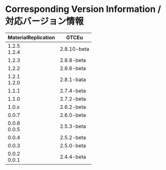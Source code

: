 # Corresponding Version Information / 対応バージョン情報
| MaterialReplication | GTCEu       |
|---------------------|-------------|
| 1.2.5 <br> 1.2.4    | 2.8.10-beta |
| 1.2.3               | 2.8.8-beta  |
| 1.2.2               | 2.8.6-beta  |
| 1.2.1 <br> 1.2.0    | 2.8.1-bata  |
| 1.1.1               | 2.7.4-beta  |
| 1.1.0               | 2.7.2-beta  |
| 1.0.x               | 2.6.2-beta  |
| 0.0.7               | 2.6.0-beta  |
| 0.0.6 <br> 0.0.5    | 2.5.3-beta  |
| 0.0.4               | 2.5.2-beta  |
| 0.0.3               | 2.5.0-beta  |
| 0.0.2 <br> 0.0.1    | 2.4.4-beta  |

